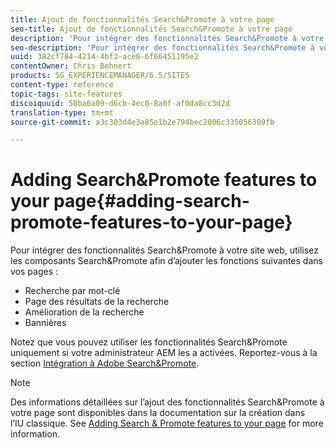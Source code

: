 ```yaml
---
title: Ajout de fonctionnalités Search&Promote à votre page
seo-title: Ajout de fonctionnalités Search&Promote à votre page
description: 'Pour intégrer des fonctionnalités Search&Promote à votre site web, utilisez les composants Search&Promote afin d’ajouter les fonctions suivantes à vos pages : recherche par mot-clé, page des résultats de la recherche, amélioration de la recherche et bannières.'
seo-description: 'Pour intégrer des fonctionnalités Search&Promote à votre site web, utilisez les composants Search&Promote afin d’ajouter les fonctions suivantes à vos pages : recherche par mot-clé, page des résultats de la recherche, amélioration de la recherche et bannières.'
uuid: 382cf784-4214-4bf3-ace6-6f66451195e2
contentOwner: Chris Bohnert
products: SG_EXPERIENCEMANAGER/6.5/SITES
content-type: reference
topic-tags: site-features
discoiquuid: 50ba6a09-d6cb-4ec0-8a0f-af0da8cc3d2d
translation-type: tm+mt
source-git-commit: a3c303d4e3a85e1b2e794bec2006c335056309fb

---
```



# Adding Search&amp;Promote features to your page{#adding-search-promote-features-to-your-page}

Pour intégrer des fonctionnalités Search&amp;Promote à votre site web, utilisez les composants Search&amp;Promote afin d’ajouter les fonctions suivantes dans vos pages :

* Recherche par mot-clé
* Page des résultats de la recherche
* Amélioration de la recherche
* Bannières

Notez que vous pouvez utiliser les fonctionnalités Search&amp;Promote uniquement si votre administrateur AEM les a activées. Reportez-vous à la section [Intégration à Adobe Search&amp;Promote](/help/sites-administering/search-and-promote.md).

>[!NOTE]
>
>Des informations détaillées sur l’ajout des fonctionnalités Search&amp;Promote à votre page sont disponibles dans la documentation sur la création dans l’IU classique. See [Adding Search &amp; Promote features to your page](/help/sites-classic-ui-authoring/classic-feature-search-promote.md) for more information.

